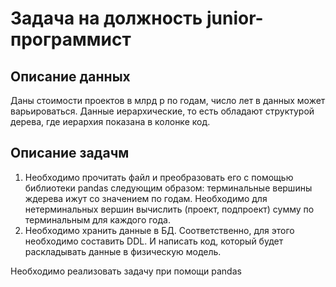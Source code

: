 # Задача на должность junior-программист

## Описание данных

Даны стоимости проектов в млрд р по годам, число лет в данных может варьироваться.
Данные иерархические, то есть обладают структурой дерева, где иерархия показана
в колонке код.


## Описание задачм

1. Необходимо прочитать файл и преобразовать его с помощью библиотеки pandas следующим образом:
терминальные вершины ждерева ижут со значением по годам. Необходимо для нетерминальных вершин
вычислить (проект, подпроект) сумму по терминальным для каждого года.
2. Необходимо хранить данные в БД. Соответственно, для этого необходимо составить DDL.
И написать код, который будет раскладывать данные в физическую модель.

Необходимо реализовать задачу при помощи pandas